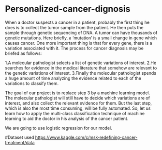 # Personalized-cancer-dignosis

When a doctor suspects a cancer in a patient, probably the first thing he does is to collect the tumor sample from the patient. He then puts the sample through genetic sequencing of DNA. A tumor can have thousands of genetic mutations. Here briefly, a ‘mutation’ is a small change in gene which causes cancer. One more important thing is that for every gene, there is a variation associated with it. The process for cancer diagnosis may be briefed as follows:

1.A molecular pathologist selects a list of genetic variations of interest.
2.He searches for evidence in the medical literature that somehow are relevant to the genetic variations of interest.
3.Finally the molecular pathologist spends a huge amount of time analyzing the evidence related to each of the variations to classify them.

The goal of our project is to replace step 3 by a machine learning model. The molecular pathologist will still have to decide which variations are of interest, and also collect the relevant evidence for them. But the last step, which is also the most time consuming, will be fully automated. So, let us learn how to apply the multi-class classification technique of machine learning to aid the doctor in his analysis of the cancer patient. 

We are going to use logistic regression for our model.

#Dataset used
https://www.kaggle.com/c/msk-redefining-cancer-treatment/data

